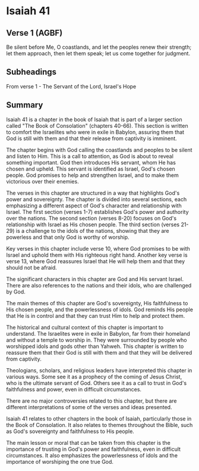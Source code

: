 # Isaiah 41

## Verse 1 (AGBF)

Be silent before Me, O coastlands, and let the peoples renew their strength; let them approach, then let them speak; let us come together for judgment.

## Subheadings

From verse 1 - The Servant of the Lord, Israel's Hope

## Summary

Isaiah 41 is a chapter in the book of Isaiah that is part of a larger section called "The Book of Consolation" (chapters 40-66). This section is written to comfort the Israelites who were in exile in Babylon, assuring them that God is still with them and that their release from captivity is imminent.

The chapter begins with God calling the coastlands and peoples to be silent and listen to Him. This is a call to attention, as God is about to reveal something important. God then introduces His servant, whom He has chosen and upheld. This servant is identified as Israel, God's chosen people. God promises to help and strengthen Israel, and to make them victorious over their enemies.

The verses in this chapter are structured in a way that highlights God's power and sovereignty. The chapter is divided into several sections, each emphasizing a different aspect of God's character and relationship with Israel. The first section (verses 1-7) establishes God's power and authority over the nations. The second section (verses 8-20) focuses on God's relationship with Israel as His chosen people. The third section (verses 21-29) is a challenge to the idols of the nations, showing that they are powerless and that only God is worthy of worship.

Key verses in this chapter include verse 10, where God promises to be with Israel and uphold them with His righteous right hand. Another key verse is verse 13, where God reassures Israel that He will help them and that they should not be afraid.

The significant characters in this chapter are God and His servant Israel. There are also references to the nations and their idols, who are challenged by God.

The main themes of this chapter are God's sovereignty, His faithfulness to His chosen people, and the powerlessness of idols. God reminds His people that He is in control and that they can trust Him to help and protect them.

The historical and cultural context of this chapter is important to understand. The Israelites were in exile in Babylon, far from their homeland and without a temple to worship in. They were surrounded by people who worshipped idols and gods other than Yahweh. This chapter is written to reassure them that their God is still with them and that they will be delivered from captivity.

Theologians, scholars, and religious leaders have interpreted this chapter in various ways. Some see it as a prophecy of the coming of Jesus Christ, who is the ultimate servant of God. Others see it as a call to trust in God's faithfulness and power, even in difficult circumstances.

There are no major controversies related to this chapter, but there are different interpretations of some of the verses and ideas presented.

Isaiah 41 relates to other chapters in the book of Isaiah, particularly those in the Book of Consolation. It also relates to themes throughout the Bible, such as God's sovereignty and faithfulness to His people.

The main lesson or moral that can be taken from this chapter is the importance of trusting in God's power and faithfulness, even in difficult circumstances. It also emphasizes the powerlessness of idols and the importance of worshiping the one true God.